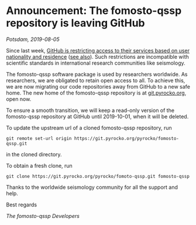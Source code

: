 # Announcement: The fomosto-qssp repository is leaving GitHub

*Potsdam, 2019-08-05*

Since last week, [GitHub is restricting access to their services based on
user nationality and residence](https://help.github.com/en/articles/github-and-trade-controls>) ([see
also](https://techcrunch.com/2019/07/29/github-ban-sanctioned-countries)).
Such restrictions are incompatible with scientific standards in
international research communities like seismology.

The fomosto-qssp software package is used by researchers worldwide. As researchers, we are obligated to retain open
access to all. To achieve this, we are now migrating our code repositories
away from GitHub to a new safe home. The new home of the fomosto-qssp repository
is at [git.pyrocko.org](https://git.pyrocko.org/pyrocko/fomosto-qssp/), open now.

To ensure a smooth
transition, we will keep a read-only version of the fomosto-qssp repository
at GitHub until 2019-10-01, when it will be deleted.

To update the upstream url of a cloned fomosto-qssp repository, run

```
git remote set-url origin https://git.pyrocko.org/pyrocko/fomosto-qssp.git
```

in the cloned directory.

To obtain a fresh clone, run

```
git clone https://git.pyrocko.org/pyrocko/fomoto-qssp.git fomosto-qssp
```

Thanks to the worldwide seismology community for all the support and help.

Best regards

*The fomosto-qssp Developers*
